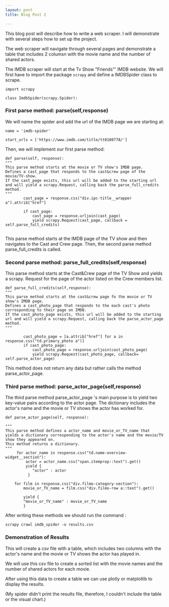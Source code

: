 ```yaml
---
layout: post
title: Blog Post 2

---
```






This blog post will describe how to write a web scraper. I will demonstrate with several steps how to set up the project.

The web scraper will navigate through several pages and demonstrate a table that includes 2 columsn with the movie name and the number of shared actors.


The IMDB scraper will start at the Tv Show "Friends"' IMDB website. We will first have to import the package `scrapy` and define a IMDBSpider class to scrape.


`import scrapy`

`class ImdbSpider(scrapy.Spider):`



### First parse method: parse(self,response)

We will name the spider and add the url of the IMDB page we are starting at:
    

```
name = 'imdb-spider'
    
start_urls = ['https://www.imdb.com/title/tt0108778/']
```



Then, we will implement our first parse method:

```
def parse(self, response):
"""
This parse method starts at the movie or TV show's IMDB page.
Defines a cast_page that responds to the cast&crew page of the movie/TV-show.
If the cast_page exists, this url will be added to the starting url and will yield a scrapy.Request, calling back the parse_full_credits method.
"""
        cast_page = response.css("div.ipc-title__wrapper a").attrib["href"]

        if cast_page:
            cast_page = response.urljoin(cast_page) 
            yield scrapy.Request(cast_page, callback = self.parse_full_credits)
            
````


This parse method starts at the IMDB page of the TV show and then navigates to the Cast and Crew page. Then, the second parse method parse_full_credits is called.

### Second parse method: parse_full_credits(self,response)


This parse method starts at the Cast&Crew page of the TV Show and yields a scrapy. Request for the page of the actor listed on the Crew members list. 


```
def parse_full_credits(self,response):
"""
This parse method starts at the cast&crew page fo the movie or TV show's IMDB page.
Defines a cast_photo_page that responds to the each cast's photo corrosponding to their page on IMDB.
If the cast_photo_page exists, this url will be added to the starting url and will yield a scrapy.Request, calling back the parse_actor_page method.
"""

        cast_photo_page = [a.attrib["href"] for a in response.css("td.primary_photo a")]
        if cast_photo_page:
            cast_photo_page = response.urljoin(cast_photo_page)
            yield scrapy.Request(cast_photo_page, callback= self.parse_actor_page)
```

This method does not return any data but rather calls the method parse_actor_page.

### Third parse method: parse_actor_page(self,response)

The third parse method parse_actor_page 's main purpose is to yield two key-value pairs according to the actor page. The dictionary includes the actor's name and the movie or TV shows the actor has worked for. 

``` 
def parse_actor_page(self, response):

"""
This parse method defines a actor_name and movie_or_TV_name that yields a dictionary corresponding to the actor's name and the movie/TV show they appeared on.
This method returns a dictionary.
"""
     for actor_name in response.css("td.name-overview-widget__section"):
         actor = actor_name.css("span.itemprop::text").get()
         yield {
            "actor" : actor 
          } 

    for film in response.css("div.filmo-category-section"):
        movie_or_TV_name = film.css("div.filmo-row a::text").get()

        yield {
        "movie_or_TV_name" : movie_or_TV_name
        }
```

After writing these methods we should run the command :

`scrapy crawl imdb_spider -o results.csv`

### Demonstration of Results

This will create a csv file with a table, which includes two columns with the actor's name and the movie or TV shows the actor has played in. 

We will use this csv file to create a sorted list with the movie names and the number of shared actors for each movie.

After using this data to create a table we can use plotly or matplotlib to display the results.

(My spider didn't print the results file, therefore, I couldn't include the table or the visual chart.)
